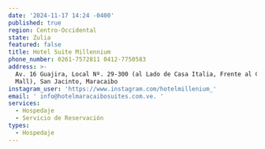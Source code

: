 ```yaml
---
date: '2024-11-17 14:24 -0400'
published: true
region: Centro-Occidental
state: Zulia
featured: false
title: Hotel Suite Millennium
phone_number: 0261-7572811 0412-7750583
address: >-
  Av. 16 Guajira, Local Nº. 29-300 (al Lado de Casa Italia, Frente al C.C. Ferre
  Mall), San Jacinto, Maracaibo
instagram_user: 'https://www.instagram.com/hotelmillenium_'
email: ' info@hotelmaracaibosuites.com.ve. '
services:
  - Hospedaje
  - Servicio de Reservación
types:
  - Hospedaje
---
```

